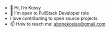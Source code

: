 - 👋 Hi, I’m Kossy
- 👀 I'm open to FullStack Developer role
- I love contributing to open source projects
- 📫 How to reach me: abonekosiso@gmail.com
<!---
KosyAbone/KosyAbone is a ✨ special ✨ repository because its `README.md` (this file) appears on your GitHub profile.
You can click the Preview link to take a look at your changes.
--->
